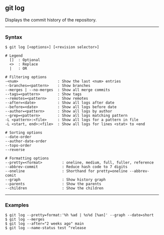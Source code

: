## git log
Displays the commit history of the repository.

-------------------------------------------------------------------------------
### Syntax
```
$ git log [<options>] [<revision selector>]

# Legend
  []  : Optional
  <>  : Replace
  |   : OR

# Filtering options
-<num>                  : Show the last <num> entries
--branches=<pattern>    : Show branches
--merges | --no-merges  : Show all merge commits
--tags=<pattern>        : Show tags
--remotes=<pattern>     : Show remotes  
--after=<date>          : Show all logs after date
--before=<date>         : Show all logs before date
--author=<pattern>      : Show all logs by author
--grep=<pattern>        : Show all logs matching pattern
-L <pattern>:<file>     : Show all logs for a pattern in file
-L <start, end>:<file>  : Show all logs for lines <stat> to <end  

# Sorting options
--date-order
--author-date-order
--topo-order
--reverse

# Formatting options
--pretty=<format>         : oneline, medium, full, fuller, reference
--abbrev-commit           : Reduce hash code to 7 digits
--oneline                 : Shorthand for pretty=oneline --abbrev-comit 
--graph                   : Show history graph
--parents                 : Show the parents 
--children                : Show the children
```

-------------------------------------------------------------------------------
### Examples
```shell
$ git log --pretty=format:'%h %ad | %s%d [%an]' --graph --date=short
$ git log --merges
$ git log --after="2 weeks ago" main
$ git log --name-status test ^release
```